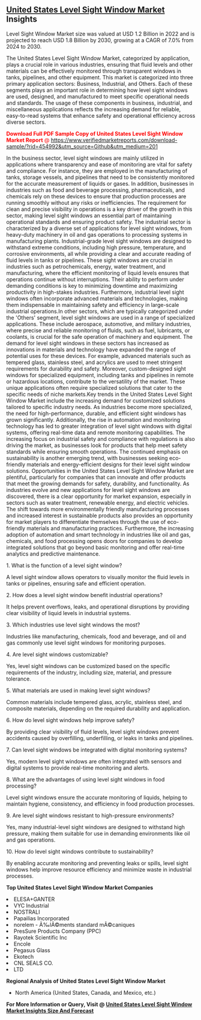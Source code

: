 <h2><a href="https://www.verifiedmarketreports.com/download-sample/?rid=454992&amp;utm_source=Github&amp;utm_medium=201" target="_blank">United States Level Sight Window Market</a> Insights</h2><p>Level Sight Window Market size was valued at USD 1.2 Billion in 2022 and is projected to reach USD 1.8 Billion by 2030, growing at a CAGR of 7.0% from 2024 to 2030.</p><p><p>The United States Level Sight Window Market, categorized by application, plays a crucial role in various industries, ensuring that fluid levels and other materials can be effectively monitored through transparent windows in tanks, pipelines, and other equipment. This market is categorized into three primary application sectors: Business, Industrial, and Others. Each of these segments plays an important role in determining how level sight windows are used, designed, and manufactured to meet specific operational needs and standards. The usage of these components in business, industrial, and miscellaneous applications reflects the increasing demand for reliable, easy-to-read systems that enhance safety and operational efficiency across diverse sectors. <p><span class=""><span style="color: #ff0000;"><strong>Download Full PDF Sample Copy of United States Level Sight Window Market Report</strong> @ </span><a href="https://www.verifiedmarketreports.com/download-sample/?rid=454992&amp;utm_source=Github&amp;utm_medium=201" target="_blank">https://www.verifiedmarketreports.com/download-sample/?rid=454992&amp;utm_source=Github&amp;utm_medium=201</a></span></p></p><p>In the business sector, level sight windows are mainly utilized in applications where transparency and ease of monitoring are vital for safety and compliance. For instance, they are employed in the manufacturing of tanks, storage vessels, and pipelines that need to be consistently monitored for the accurate measurement of liquids or gases. In addition, businesses in industries such as food and beverage processing, pharmaceuticals, and chemicals rely on these devices to ensure that production processes are running smoothly without any risks or inefficiencies. The requirement for clean and precise visibility in operations is a key driver of the growth in this sector, making level sight windows an essential part of maintaining operational standards and ensuring product safety. The industrial sector is characterized by a diverse set of applications for level sight windows, from heavy-duty machinery in oil and gas operations to processing systems in manufacturing plants. Industrial-grade level sight windows are designed to withstand extreme conditions, including high pressure, temperature, and corrosive environments, all while providing a clear and accurate reading of fluid levels in tanks or pipelines. These sight windows are crucial in industries such as petrochemicals, energy, water treatment, and manufacturing, where the efficient monitoring of liquid levels ensures that operations continue without interruptions. Their ability to perform under demanding conditions is key to minimizing downtime and maximizing productivity in high-stakes industries. Furthermore, industrial level sight windows often incorporate advanced materials and technologies, making them indispensable in maintaining safety and efficiency in large-scale industrial operations.In other sectors, which are typically categorized under the 'Others' segment, level sight windows are used in a range of specialized applications. These include aerospace, automotive, and military industries, where precise and reliable monitoring of fluids, such as fuel, lubricants, or coolants, is crucial for the safe operation of machinery and equipment. The demand for level sight windows in these sectors has increased as innovations in materials and technology have expanded the range of potential uses for these devices. For example, advanced materials such as tempered glass, stainless steel, and acrylics are used to meet stringent requirements for durability and safety. Moreover, custom-designed sight windows for specialized equipment, including tanks and pipelines in remote or hazardous locations, contribute to the versatility of the market. These unique applications often require specialized solutions that cater to the specific needs of niche markets.Key trends in the United States Level Sight Window Market include the increasing demand for customized solutions tailored to specific industry needs. As industries become more specialized, the need for high-performance, durable, and efficient sight windows has grown significantly. Additionally, the rise in automation and monitoring technology has led to greater integration of level sight windows with digital systems, offering real-time data and remote monitoring capabilities. The increasing focus on industrial safety and compliance with regulations is also driving the market, as businesses look for products that help meet safety standards while ensuring smooth operations. The continued emphasis on sustainability is another emerging trend, with businesses seeking eco-friendly materials and energy-efficient designs for their level sight window solutions. Opportunities in the United States Level Sight Window Market are plentiful, particularly for companies that can innovate and offer products that meet the growing demands for safety, durability, and functionality. As industries evolve and new applications for level sight windows are discovered, there is a clear opportunity for market expansion, especially in sectors such as water treatment, renewable energy, and electric vehicles. The shift towards more environmentally friendly manufacturing processes and increased interest in sustainable products also provides an opportunity for market players to differentiate themselves through the use of eco-friendly materials and manufacturing practices. Furthermore, the increasing adoption of automation and smart technology in industries like oil and gas, chemicals, and food processing opens doors for companies to develop integrated solutions that go beyond basic monitoring and offer real-time analytics and predictive maintenance.<p>1. What is the function of a level sight window?</p><p>A level sight window allows operators to visually monitor the fluid levels in tanks or pipelines, ensuring safe and efficient operation.</p><p>2. How does a level sight window benefit industrial operations?</p><p>It helps prevent overflows, leaks, and operational disruptions by providing clear visibility of liquid levels in industrial systems.</p><p>3. Which industries use level sight windows the most?</p><p>Industries like manufacturing, chemicals, food and beverage, and oil and gas commonly use level sight windows for monitoring purposes.</p><p>4. Are level sight windows customizable?</p><p>Yes, level sight windows can be customized based on the specific requirements of the industry, including size, material, and pressure tolerance.</p><p>5. What materials are used in making level sight windows?</p><p>Common materials include tempered glass, acrylic, stainless steel, and composite materials, depending on the required durability and application.</p><p>6. How do level sight windows help improve safety?</p><p>By providing clear visibility of fluid levels, level sight windows prevent accidents caused by overfilling, underfilling, or leaks in tanks and pipelines.</p><p>7. Can level sight windows be integrated with digital monitoring systems?</p><p>Yes, modern level sight windows are often integrated with sensors and digital systems to provide real-time monitoring and alerts.</p><p>8. What are the advantages of using level sight windows in food processing?</p><p>Level sight windows ensure the accurate monitoring of liquids, helping to maintain hygiene, consistency, and efficiency in food production processes.</p><p>9. Are level sight windows resistant to high-pressure environments?</p><p>Yes, many industrial-level sight windows are designed to withstand high pressure, making them suitable for use in demanding environments like oil and gas operations.</p><p>10. How do level sight windows contribute to sustainability?</p><p>By enabling accurate monitoring and preventing leaks or spills, level sight windows help improve resource efficiency and minimize waste in industrial processes.</p></p><p><strong>Top United States Level Sight Window Market Companies</strong></p><div data-test-id=""><p><li>ELESA+GANTER</li><li> VYC Industrial</li><li> NOSTRALI</li><li> Papailias Incorporated</li><li> norelem - Ã‰lÃ©ments standard mÃ©caniques</li><li> PresSure Products Company (PPC)</li><li> Rayotek Scientific Inc</li><li> Encole</li><li> Pegasus Glass</li><li> Ekotech</li><li> CNL SEALS CO.</li><li>LTD</li></p><div><strong>Regional Analysis of&nbsp;United States Level Sight Window Market</strong></div><ul><li dir="ltr"><p dir="ltr">North America&nbsp;(United States, Canada, and Mexico, etc.)</p></li></ul><p><strong>For More Information or Query, Visit @&nbsp;</strong><strong><a href="https://www.verifiedmarketreports.com/product/level-sight-window-market/?utm_source=Github&amp;utm_medium=201" target="_blank">United States Level Sight Window Market Insights Size And Forecast</a></strong></p></div>
